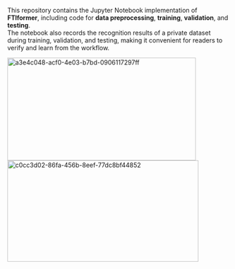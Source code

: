 This repository contains the Jupyter Notebook implementation of **FTIformer**, including code for **data preprocessing**, **training**, **validation**, and **testing**.  
The notebook also records the recognition results of a private dataset during training, validation, and testing, making it convenient for readers to verify and learn from the workflow.

<img width="427" height="232" alt="a3e4c048-acf0-4e03-b7bd-0906117297ff" src="https://github.com/user-attachments/assets/59062e97-4da0-4097-9066-d0544752b7ab" /><img width="433" height="229" alt="c0cc3d02-86fa-456b-8eef-77dc8bf44852" src="https://github.com/user-attachments/assets/6ffcfd83-0750-4052-8102-99238fb8cfaf" />
